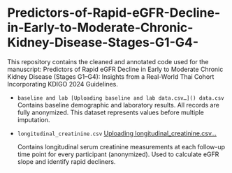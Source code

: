 # Predictors-of-Rapid-eGFR-Decline-in-Early-to-Moderate-Chronic-Kidney-Disease-Stages-G1-G4-
This repository contains the cleaned and annotated code used for the manuscript: Predictors of Rapid eGFR Decline in Early to Moderate Chronic Kidney Disease (Stages G1–G4): Insights from a Real-World Thai Cohort Incorporating KDIGO 2024 Guidelines.

- `baseline and lab [Uploading baseline and lab data.csv…]()
data.csv`  
  Contains baseline demographic and laboratory results. All records are fully anonymized. This dataset represents values before multiple imputation.

- `longitudinal_creatinine.csv`  [Uploading longitudinal_creatinine.csv…]()

  Contains longitudinal serum creatinine measurements at each follow-up time point for every participant (anonymized). Used to calculate eGFR slope and identify rapid decliners.
